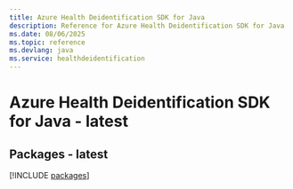 ```yaml
---
title: Azure Health Deidentification SDK for Java
description: Reference for Azure Health Deidentification SDK for Java
ms.date: 08/06/2025
ms.topic: reference
ms.devlang: java
ms.service: healthdeidentification
---
```

# Azure Health Deidentification SDK for Java - latest
## Packages - latest
[!INCLUDE [packages](health-deidentification-index.md)]